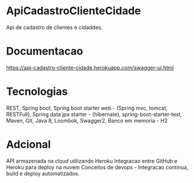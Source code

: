 # ApiCadastroClienteCidade
Api de cadastro de clientes e cidaddes.

# Documentacao 
https://api-cadastro-cliente-cidade.herokuapp.com/swagger-ui.html

# Tecnologias 

REST,
Spring boot,
Spring boot starter web - (Spring mvc, tomcat, RESTFull),
Spring data jpa starter - (hibernate),
spring-boot-starter-test,
Maven,
Git,
Java 8,
Loombok,
Swagger2,
Banco em memoria - H2


# Adcional

API armazenada na cloud utilizando Heroku
Integracao entre GitHub e Heroku para deploy na nuvem
Conceitos de devops - Integracao continua, build e deploy automatizados.

